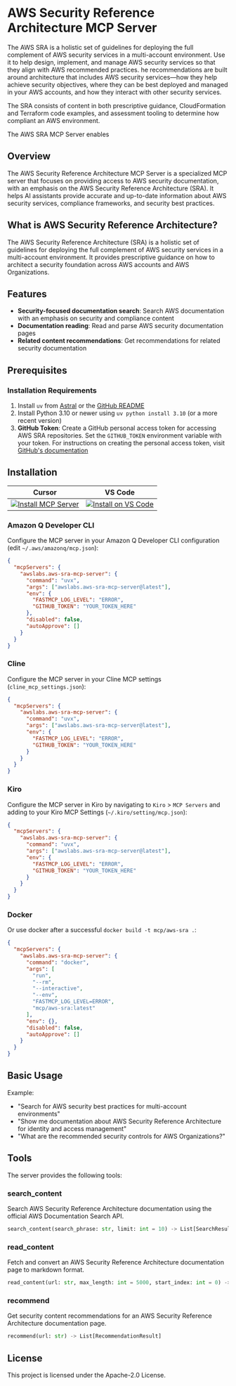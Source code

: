 # AWS Security Reference Architecture MCP Server

The AWS SRA is a holistic set of guidelines for deploying the full complement of AWS security services in a multi-account environment. Use it to help design, implement, and manage AWS security services so that they align with AWS recommended practices. he recommendations are built around architecture that includes AWS security services—how they help achieve security objectives, where they can be best deployed and managed in your AWS accounts, and how they interact with other security services.

The SRA consists of content in both prescriptive guidance, CloudFormation and Terraform code examples, and assessment tooling to determine how compliant an AWS environment.

The AWS SRA MCP Server enables


## Overview

The AWS Security Reference Architecture MCP Server is a specialized MCP server that focuses on providing access to AWS security documentation, with an emphasis on the AWS Security Reference Architecture (SRA). It helps AI assistants provide accurate and up-to-date information about AWS security services, compliance frameworks, and security best practices.

## What is AWS Security Reference Architecture?

The AWS Security Reference Architecture (SRA) is a holistic set of guidelines for deploying the full complement of AWS security services in a multi-account environment. It provides prescriptive guidance on how to architect a security foundation across AWS accounts and AWS Organizations.

## Features

- **Security-focused documentation search**: Search AWS documentation with an emphasis on security and compliance content
- **Documentation reading**: Read and parse AWS security documentation pages
- **Related content recommendations**: Get recommendations for related security documentation

## Prerequisites

### Installation Requirements

1. Install `uv` from [Astral](https://docs.astral.sh/uv/getting-started/installation/) or the [GitHub README](https://github.com/astral-sh/uv#installation)
2. Install Python 3.10 or newer using `uv python install 3.10` (or a more recent version)
3. **GitHub Token**: Create a GitHub personal access token for accessing AWS SRA repositories. Set
   the `GITHUB_TOKEN` environment variable with your token. For instructions on creating the
   personal access token, visit [GitHub's documentation](https://docs.github.com/en/authentication/keeping-your-account-and-data-secure/managing-your-personal-access-tokens)

## Installation

| Cursor | VS Code |
|:------:|:-------:|
| [![Install MCP Server](https://cursor.com/deeplink/mcp-install-light.svg)](https://cursor.com/install-mcp?name=awslabs.aws-sra-mcp-server&config=eyJjb21tYW5kIjoidXZ4IGF3c2xhYnMuYXdzLXNyYS1tY3Atc2VydmVyQGxhdGVzdCIsImVudiI6eyJGQVNUTUNQX0xPR19MRVZFTCI6IkVSUk9SIn0sImRpc2FibGVkIjpmYWxzZSwiYXV0b0FwcHJvdmUiOltdfQ%3D%3D) | [![Install on VS Code](https://img.shields.io/badge/Install_on-VS_Code-FF9900?style=flat-square&logo=visualstudiocode&logoColor=white)](https://insiders.vscode.dev/redirect/mcp/install?name=AWS%20SRA%20MCP%20Server&config=%7B%22command%22%3A%22uvx%22%2C%22args%22%3A%5B%22awslabs.aws-sra-mcp-server%40latest%22%5D%2C%22env%22%3A%7B%22FASTMCP_LOG_LEVEL%22%3A%22ERROR%22%7D%2C%22disabled%22%3Afalse%2C%22autoApprove%22%3A%5B%5D%7D) |

### Amazon Q Developer CLI

Configure the MCP server in your Amazon Q Developer CLI configuration (edit `~/.aws/amazonq/mcp.json`):

```json
{
  "mcpServers": {
    "awslabs.aws-sra-mcp-server": {
      "command": "uvx",
      "args": ["awslabs.aws-sra-mcp-server@latest"],
      "env": {
        "FASTMCP_LOG_LEVEL": "ERROR",
        "GITHUB_TOKEN": "YOUR_TOKEN_HERE"
      },
      "disabled": false,
      "autoApprove": []
    }
  }
}
```

### Cline

Configure the MCP server in your Cline MCP settings (`cline_mcp_settings.json`):

```json
{
  "mcpServers": {
    "awslabs.aws-sra-mcp-server": {
      "command": "uvx",
      "args": ["awslabs.aws-sra-mcp-server@latest"],
      "env": {
        "FASTMCP_LOG_LEVEL": "ERROR",
        "GITHUB_TOKEN": "YOUR_TOKEN_HERE"
      }
    }
  }
}
```

### Kiro

Configure the MCP server in Kiro by navigating to `Kiro` > `MCP Servers` and adding to your Kiro MCP 
Settings (`~/.kiro/setting/mcp.json`):

```json
{
  "mcpServers": {
    "awslabs.aws-sra-mcp-server": {
      "command": "uvx",
      "args": ["awslabs.aws-sra-mcp-server@latest"],
      "env": {
        "FASTMCP_LOG_LEVEL": "ERROR",
        "GITHUB_TOKEN": "YOUR_TOKEN_HERE"
      }
    }
  }
}
```

### Docker

Or use docker after a successful `docker build -t mcp/aws-sra .`:

```json
{
  "mcpServers": {
    "awslabs.aws-sra-mcp-server": {
      "command": "docker",
      "args": [
        "run",
        "--rm",
        "--interactive",
        "--env",
        "FASTMCP_LOG_LEVEL=ERROR",
        "mcp/aws-sra:latest"
      ],
      "env": {},
      "disabled": false,
      "autoApprove": []
    }
  }
}
```

## Basic Usage

Example:

- "Search for AWS security best practices for multi-account environments"
- "Show me documentation about AWS Security Reference Architecture for identity and access management"
- "What are the recommended security controls for AWS Organizations?"

## Tools

The server provides the following tools:

### search_content

Search AWS Security Reference Architecture documentation using the official AWS Documentation Search API.

```python
search_content(search_phrase: str, limit: int = 10) -> List[SearchResult]
```

### read_content

Fetch and convert an AWS Security Reference Architecture documentation page to markdown format.

```python
read_content(url: str, max_length: int = 5000, start_index: int = 0) -> str
```

### recommend

Get security content recommendations for an AWS Security Reference Architecture documentation page.

```python
recommend(url: str) -> List[RecommendationResult]
```

## License

This project is licensed under the Apache-2.0 License.
